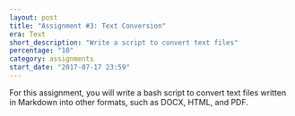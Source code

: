 ```yaml
---
layout: post
title: "Assignment #3: Text Conversion"
era: Text
short_description: "Write a script to convert text files"
percentage: "10"
category: assignments
start_date: "2017-07-17 23:59"
---
```


For this assignment, you will write a bash script to convert text files written in Markdown into other formats, such as DOCX, HTML, and PDF. 